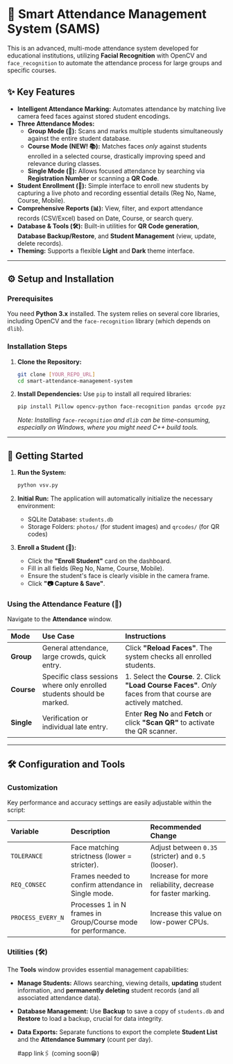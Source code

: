 # 🧠 Smart Attendance Management System (SAMS)

This is an advanced, multi-mode attendance system developed for educational institutions, utilizing **Facial Recognition** with OpenCV and `face_recognition` to automate the attendance process for large groups and specific courses.

## ✨ Key Features

* **Intelligent Attendance Marking:** Automates attendance by matching live camera feed faces against stored student encodings.
* **Three Attendance Modes:**
    * **Group Mode (👥):** Scans and marks multiple students simultaneously against the entire student database.
    * **Course Mode (NEW! 📚):** Matches faces *only* against students enrolled in a selected course, drastically improving speed and relevance during classes.
    * **Single Mode (👤):** Allows focused attendance by searching via **Registration Number** or scanning a **QR Code**.
* **Student Enrollment (📝):** Simple interface to enroll new students by capturing a live photo and recording essential details (Reg No, Name, Course, Mobile).
* **Comprehensive Reports (📊):** View, filter, and export attendance records (CSV/Excel) based on Date, Course, or search query.
* **Database & Tools (🛠):** Built-in utilities for **QR Code generation**, **Database Backup/Restore**, and **Student Management** (view, update, delete records).
* **Theming:** Supports a flexible **Light** and **Dark** theme interface.

---

## ⚙️ Setup and Installation

### Prerequisites

You need **Python 3.x** installed. The system relies on several core libraries, including OpenCV and the `face-recognition` library (which depends on `dlib`).

### Installation Steps

1.  **Clone the Repository:**
    ```bash
    git clone [YOUR_REPO_URL]
    cd smart-attendance-management-system
    ```

2.  **Install Dependencies:**
    Use `pip` to install all required libraries:
    ```bash
    pip install Pillow opencv-python face-recognition pandas qrcode pyzbar
    ```
    *Note: Installing `face-recognition` and `dlib` can be time-consuming, especially on Windows, where you might need C++ build tools.*

---

## 🚀 Getting Started

1.  **Run the System:**
    ```bash
    python vsv.py
    ```

2.  **Initial Run:** The application will automatically initialize the necessary environment:
    * SQLite Database: `students.db`
    * Storage Folders: `photos/` (for student images) and `qrcodes/` (for QR codes)

3.  **Enroll a Student (📝):**
    * Click the **"Enroll Student"** card on the dashboard.
    * Fill in all fields (Reg No, Name, Course, Mobile).
    * Ensure the student's face is clearly visible in the camera frame.
    * Click **"📷 Capture & Save"**.

### Using the Attendance Feature (👥)

Navigate to the **Attendance** window.

| Mode | Use Case | Instructions |
| :--- | :--- | :--- |
| **Group** | General attendance, large crowds, quick entry. | Click **"Reload Faces"**. The system checks all enrolled students. |
| **Course** | Specific class sessions where only enrolled students should be marked. | 1. Select the **Course**. 2. Click **"Load Course Faces"**. *Only* faces from that course are actively matched. |
| **Single** | Verification or individual late entry. | Enter **Reg No** and **Fetch** or click **"Scan QR"** to activate the QR scanner. |

---

## 🛠 Configuration and Tools

### Customization

Key performance and accuracy settings are easily adjustable within the script:

| Variable | Description | Recommended Change |
| :--- | :--- | :--- |
| `TOLERANCE` | Face matching strictness (lower = stricter). | Adjust between `0.35` (stricter) and `0.5` (looser). |
| `REQ_CONSEC` | Frames needed to confirm attendance in Single mode. | Increase for more reliability, decrease for faster marking. |
| `PROCESS_EVERY_N` | Processes 1 in N frames in Group/Course mode for performance. | Increase this value on low-power CPUs. |

### Utilities (🛠)

The **Tools** window provides essential management capabilities:

* **Manage Students:** Allows searching, viewing details, **updating** student information, and **permanently deleting** student records (and all associated attendance data).
* **Database Management:** Use **Backup** to save a copy of `students.db` and **Restore** to load a backup, crucial for data integrity.
* **Data Exports:** Separate functions to export the complete **Student List** and the **Attendance Summary** (count per day).


  #app link🖇️
  (coming soon😁)
